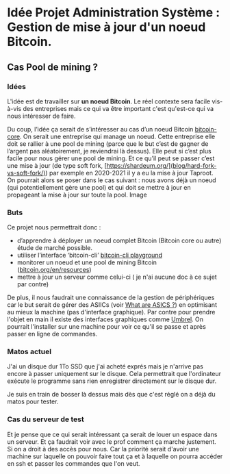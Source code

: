 # Idée Projet Administration Système : Gestion de mise à jour d'un noeud Bitcoin.
## Cas Pool de mining ?


### Idées 
L'idée est de travailler sur **un noeud Bitcoin**. Le réel contexte sera facile vis-à-vis des entreprises mais ce qui va être important c'est qu'est-ce qui va nous intéresser de faire. 

Du coup, l’idée ça serait de s’intéresser au cas d’un noeud Bitcoin 
[bitcoin-core](https://bitcoin.org/en/bitcoin-core/). 
On serait une entreprise qui manage un noeud. Cette entreprise elle doit se rallier à une pool de mining (parce que le but c’est de gagner de l’argent pas aléatoirement, je reviendrai là dessus). Elle peut si c’est plus facile pour nous gérer une pool de mining. 
Et ce qu’il peut se passer c’est une mise à jour (de type soft fork, [https://shardeum.org/](blog/hard-fork-vs-soft-fork/)) par exemple en 2020-2021 il y a eu la mise à jour Taproot. 
On pourrait alors se poser dans le cas suivant : nous avons déjà un noeud (qui potentiellement gère une pool) et qui doit se mettre à jour  en propageant la mise à jour sur toute la pool.
Image


### Buts
Ce projet nous permettrait donc :
- d’apprendre à déployer un noeud complet Bitcoin (Bitcoin core ou autre)  étude de marché possible. 
- utiliser l’interface ‘bitcoin-cli’ [bitcoin-cli playground](https://blog.sandipan.dev/bitcoin-cli-playground) 
- monitorer un noeud et une pool de mining Bitcoin ([bitcoin.org/en/resources](https://bitcoin.org/en/resources))
- mettre à jour un serveur comme celui-ci ( je n'ai aucune doc à ce sujet par contre)

De plus, il nous faudrait une connaissance de la gestion de périphériques car le but serait de gérer des ASIICs (voir [What are ASICS ?](https://www.baesystems.com/en-us/definition/what-are-asics)) en optimisant au mieux la machine (pas d'interface graphique).
Par contre pour prendre l'objet en main il existe des interfaces graphiques comme [Umbrel](https://umbrel.com/#start). 
On pourrait l'installer sur une machine pour voir ce qu'il se passe et après passer en ligne de commandes.


### Matos actuel

J'ai un disque dur 1To SSD que j'ai acheté exprés mais je n'arrive pas encore à passer uniquement sur le disque. 
Cela permettrait que l'ordinateur exécute le programme sans rien enregistrer directement sur le disque dur. 

Je suis en train de bosser là dessus mais dès que c'est réglé on a déjà du matos pour tester.


### Cas du serveur de test

Et je pense que ce qui serait intéressant ça serait de louer un espace dans un serveur. Et ça faudrait voir avec le prof comment ça marche justement. Si on a droit à des accès pour nous.
Car la priorité serait d'avoir une machine sur laquelle on pouvoir faire tout ça et à laquelle on pourra accéder en ssh et passer les commandes que l'on veut.


